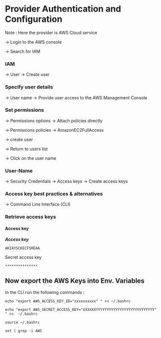 
# Provider Authentication and Configuration

 Note : Here the provider is AWS Cloud service

-> Login to the AWS console

-> Search for IAM
  
### **IAM** 
-> User -> Create user

### **Specify user details** 
-> User name -> Provide user access to the AWS Management Console

### **Set permissions**
-> Permissions options -> Attach policies directly

-> Permissions policies -> AmazonEC2FullAccess

-> create user

-> Return to users list

 -> Click on the user name
 
 ### **User-Name**       
-> Security Credentials -> Access keys -> Create access keys 

### **Access key best practices & alternatives**
-> Command Line Interface (CLI) 

### Retrieve access keys 

#### **Access key**

 ***Access key***                                
       
 ```                                  
 AKIAYSCKECF5REAA                     
 ```                                 

 Secret access key
 ```
 ***************
 ```



 





## Now export the AWS Keys into Env. Variables


In the CLI run the following commands :


```
echo "export AWS_ACCESS_KEY_ID="xxxxxxxxxx" " >> ~/.bashrc
```

```
echo "export AWS_SECRET_ACCESS_KEY="XXXXXXYYYYYYYYYYYYYYYYYYYYYYYYYYY" " >>  ~/.bashrc
```

```
source ~/.bashrc
```

```
set | grep -i AWS
```
